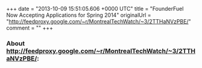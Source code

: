 +++
date = "2013-10-09 15:51:05.606 +0000 UTC"
title = "FounderFuel Now Accepting Applications for Spring 2014"
originalUrl = "http://feedproxy.google.com/~r/MontrealTechWatch/~3/2TTHaNVzPBE/"
comment = ""
+++

### About http://feedproxy.google.com/~r/MontrealTechWatch/~3/2TTHaNVzPBE/:


